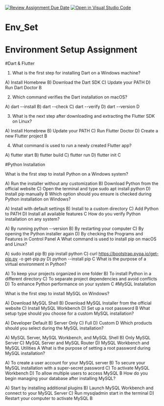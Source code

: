 [![Review Assignment Due Date](https://classroom.github.com/assets/deadline-readme-button-22041afd0340ce965d47ae6ef1cefeee28c7c493a6346c4f15d667ab976d596c.svg)](https://classroom.github.com/a/vnsr1XuU)
[![Open in Visual Studio Code](https://classroom.github.com/assets/open-in-vscode-2e0aaae1b6195c2367325f4f02e2d04e9abb55f0b24a779b69b11b9e10269abc.svg)](https://classroom.github.com/online_ide?assignment_repo_id=15624665&assignment_repo_type=AssignmentRepo)
# Env_Set

# Environment Setup Assignment

#Dart & Flutter

1. What is the first step for installing Dart on a Windows machine?

A) Install Homebrew
B) Download the Dart SDK
C) Update your PATH
D) Run Dart Doctor
B

2. Which command verifies the Dart installation on macOS?

A) dart --install
B) dart --check
C) dart --verify
D) dart --version
D

3. What is the next step after downloading and extracting the Flutter SDK on Linux?

A) Install Homebrew
B) Update your PATH
C) Run Flutter Doctor
D) Create a new Flutter project
B

4. What command is used to run a newly created Flutter app?

A) flutter start
B) flutter build
C) flutter run
D) flutter init
C

#Python Installation

What is the first step to install Python on a Windows system?

A) Run the installer without any customization
B) Download Python from the official website
C) Open the terminal and type sudo apt install python
D) Install pip manually
B
Which option should you ensure is checked during Python installation on Windows?

A) Install with default settings
B) Install to a custom directory
C) Add Python to PATH
D) Install all available features
C
How do you verify Python installation on any system?

A) By running python --version
B) By restarting your computer
C) By opening the Python installer again
D) By checking the Programs and Features in Control Panel
A
What command is used to install pip on macOS and Linux?

A) sudo install pip
B) pip install python
C) curl https://bootstrap.pypa.io/get-pip.py -o get-pip.py
D) python --install pip
C
What is the purpose of a virtual environment in Python?

A) To keep your projects organized in one folder
B) To install Python in a different directory
C) To separate project dependencies and avoid conflicts
D) To enhance Python performance on your system
C
#MySQL Installation

What is the first step to install MySQL on Windows?

A) Download MySQL Shell
B) Download MySQL Installer from the official website
C) Install MySQL Workbench
D) Set up a root password
B
What setup type should you choose for a custom MySQL installation?

A) Developer Default
B) Server Only
C) Full
D) Custom
D
Which products should you select during the MySQL installation?

A) MySQL Server, MySQL Workbench, and MySQL Shell
B) Only MySQL Server
C) MySQL Server and MySQL Router
D) MySQL Workbench and MySQL Utilities
A
What is the purpose of setting a root password during MySQL installation?

A) To create a user account for your MySQL server
B) To secure your MySQL installation with a super-secret password
C) To activate MySQL Workbench
D) To allow multiple users to access MySQL
B
How do you begin managing your database after installing MySQL?

A) Start by installing additional plugins
B) Launch MySQL Workbench and connect to your MySQL Server
C) Run mysqladmin start in the terminal
D) Restart your computer to activate MySQL
B
